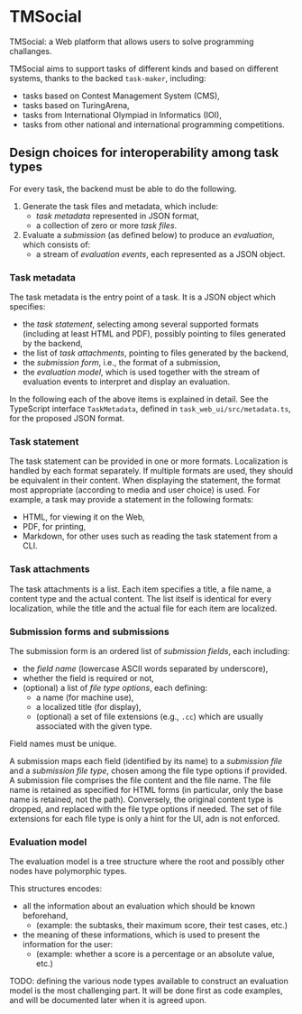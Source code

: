 # TMSocial

TMSocial: a Web platform that allows users to solve programming challanges.

TMSocial aims to support tasks of different kinds and based on different systems, thanks to the backed `task-maker`, including:

- tasks based on Contest Management System (CMS),
- tasks based on TuringArena,
- tasks from International Olympiad in Informatics (IOI),
- tasks from other national and international programming competitions.

## Design choices for interoperability among task types

For every task, the backend must be able to do the following.

1. Generate the task files and metadata, which include:
    - *task metadata* represented in JSON format,
    - a collection of zero or more *task files*.
2. Evaluate a *submission* (as defined below) to produce an *evaluation*, which consists of:
    - a stream of *evaluation events*, each represented as a JSON object.

### Task metadata

The task metadata is the entry point of a task. It is a JSON object which specifies:

- the *task statement*, selecting among several supported formats (including at least HTML and PDF), possibly pointing to files generated by the backend,
- the list of *task attachments*, pointing to files generated by the backend,
- the *submission form*, i.e., the format of a submission,
- the *evaluation model*, which is used together with the stream of evaluation events to interpret and display an evaluation.

In the following each of the above items is explained in detail.
See the TypeScript interface `TaskMetadata`, defined in `task_web_ui/src/metadata.ts`, for the proposed JSON format.

### Task statement

The task statement can be provided in one or more formats. Localization is handled by each format separately.
If multiple formats are used, they should be equivalent in their content. When displaying the statement, the format most appropriate (according to media and user choice) is used.
For example, a task may provide a statement in the following formats:

- HTML, for viewing it on the Web,
- PDF, for printing,
- Markdown, for other uses such as reading the task statement from a CLI.

### Task attachments

The task attachments is a list. Each item specifies a title, a file name, a content type and the actual content.
The list itself is identical for every localization, while the title and the actual file for each item are localized.

### Submission forms and submissions

The submission form is an ordered list of *submission fields*, each including:

- the *field name* (lowercase ASCII words separated by underscore),
- whether the field is required or not,
- (optional) a list of *file type options*, each defining:
    - a name (for machine use),
    - a localized title (for display),
    - (optional) a set of file extensions (e.g., `.cc`) which are usually associated with the given type.

Field names must be unique.

A submission maps each field (identified by its name) to a *submission file* and a *submission file type*, chosen among the file type options if provided.
A submission file comprises the file content and the file name.
The file name is retained as specified for HTML forms (in particular, only the base name is retained, not the path).
Conversely, the original content type is dropped, and replaced with the file type options if needed.
The set of file extensions for each file type is only a hint for the UI, adn is not enforced.

### Evaluation model

The evaluation model is a tree structure where the root and possibly other nodes have polymorphic types.

This structures encodes:

- all the information about an evaluation which should be known beforehand,
    - (example: the subtasks, their maximum score, their test cases, etc.)
- the meaning of these informations, which is used to present the information for the user:
    - (example: whether a score is a percentage or an absolute value, etc.)

TODO: defining the various node types available to construct an evaluation model is the most challenging part.
It will be done first as code examples, and will be documented later when it is agreed upon.
